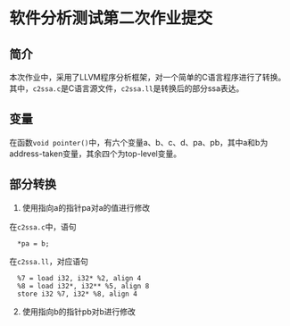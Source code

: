 软件分析测试第二次作业提交
=======================

## 简介

本次作业中，采用了LLVM程序分析框架，对一个简单的C语言程序进行了转换。其中，`c2ssa.c`是C语言源文件，`c2ssa.ll`是转换后的部分ssa表达。

## 变量

在函数`void pointer()`中，有六个变量a、b、c、d、pa、pb，其中a和b为address-taken变量，其余四个为top-level变量。

## 部分转换
1. 使用指向a的指针pa对a的值进行修改

在`c2ssa.c`中，语句
```
  *pa = b;
```

在`c2ssa.ll`，对应语句
```
  %7 = load i32, i32* %2, align 4
  %8 = load i32*, i32** %5, align 8
  store i32 %7, i32* %8, align 4
```

2. 使用指向b的指针pb对b进行修改


